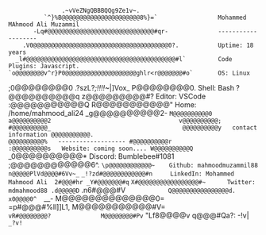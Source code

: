 
                   .~vVeZNgQBBBQQg9Ze1v~.
              `^}%B@@@@@@@@@@@@@@@@@@@@@@8%}=`                 Mohammed MAhmood Ali Muzammil
           -Lq#@@@@@@@@@@@@@@@@@@@@@@@@@@@@@@#qr-              -------------------
        .V0@@@@@@@@@@@@@@@@@@@@@@@@@@@@@@@@@@@@@@0?.           Uptime: 18 years
      _l#@@@@@@@@@@@@@@@@@@@@@@@@@@@@@@@@@@@@@@@@@@#l`         Code Plugins: Javascript.
    `o@@@@@@@@v^r}P0@@@@@@@@@@@@@@@@@@@@ghlr<r@@@@@@@#o`       OS: Linux
   ;0@@@@@@@@0      .?szL?*;!!!!~*|]Vox_      P@@@@@@@@0.      Shell: Bash
  ?@@@@@@@@@@q                                z@@@@@@@@@#?     Editor: VSCode
 :@@@@@@@@@@@Q                                R@@@@@@@@@@@"    Home: /home/mahmood_ali24
_g@@@@@@@@@@2-                                `M@@@@@@@@@@0    
a@@@@@@@@@@2                                    v@@@@@@@@@@;
#@@@@@@@@@@_                                     @@@@@@@@@@y   contact information
@@@@@@@@@@@.                                     @@@@@@@@@@%   -------------------
#@@@@@@@@@@r                                    :@@@@@@@@@@s   Website: coming soon....
W@@@@@@@@@@Q`                                  _0@@@@@@@@@@*   Discord: Bumblebee#1081
 ;@@@@@@@@@@@@6^.                          `\p@@@@@@@@@@@@~    Github: mahmoodmuzammil88
  n@@@@@PlVd@@@@#6Vv~_`              `_!?zd#@@@@@@@@@@@@#n     LinkedIn: Mohammed Mahmood Ali 
   2#@@@#hr _Y#@@@@@@@#q`          `X#@@@@@@@@@@@@@@@@@#~      Twitter: mdmahmood88
    .d@@@@@D` .n6#@@@#V`             Q@@@@@@@@@@@@@@@@d.       
      x0@@@@0^   `__-                M@@@@@@@@@@@@@@0=         
        =p#@@@#%Il]]L1,              M@@@@@@@@@@@#V=           
          `vR#@@@@@@@@?              M@@@@@@@@#Pv`
              "Lf8@@@@v              q@@@#Qa?:
                  -!v|`              _?v!`
